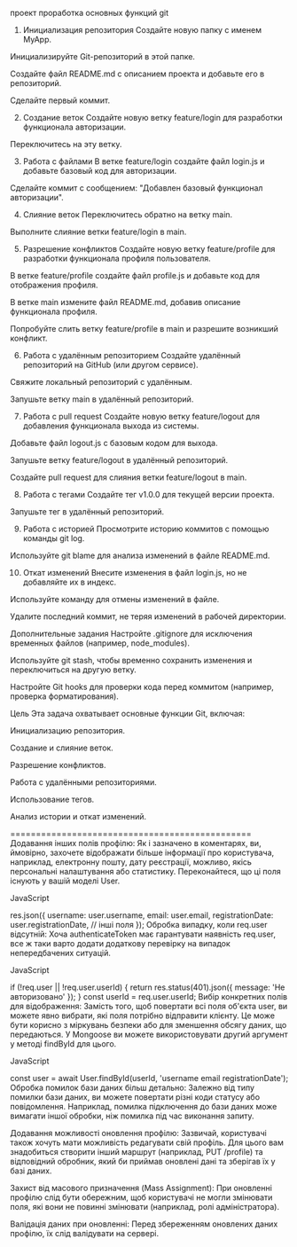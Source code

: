 проект проработка основных функций git

1. Инициализация репозитория
   Создайте новую папку с именем MyApp.

Инициализируйте Git-репозиторий в этой папке.

Создайте файл README.md с описанием проекта и добавьте его в репозиторий.

Сделайте первый коммит.

2. Создание веток
   Создайте новую ветку feature/login для разработки функционала авторизации.

Переключитесь на эту ветку.

3. Работа с файлами
   В ветке feature/login создайте файл login.js и добавьте базовый код для авторизации.

Сделайте коммит с сообщением: "Добавлен базовый функционал авторизации".

4. Слияние веток
   Переключитесь обратно на ветку main.

Выполните слияние ветки feature/login в main.

5. Разрешение конфликтов
   Создайте новую ветку feature/profile для разработки функционала профиля пользователя.

В ветке feature/profile создайте файл profile.js и добавьте код для отображения профиля.

В ветке main измените файл README.md, добавив описание функционала профиля.

Попробуйте слить ветку feature/profile в main и разрешите возникший конфликт.

6. Работа с удалённым репозиторием
   Создайте удалённый репозиторий на GitHub (или другом сервисе).

Свяжите локальный репозиторий с удалённым.

Запушьте ветку main в удалённый репозиторий.

7. Работа с pull request
   Создайте новую ветку feature/logout для добавления функционала выхода из системы.

Добавьте файл logout.js с базовым кодом для выхода.

Запушьте ветку feature/logout в удалённый репозиторий.

Создайте pull request для слияния ветки feature/logout в main.

8. Работа с тегами
   Создайте тег v1.0.0 для текущей версии проекта.

Запушьте тег в удалённый репозиторий.

9. Работа с историей
   Просмотрите историю коммитов с помощью команды git log.

Используйте git blame для анализа изменений в файле README.md.

10. Откат изменений
    Внесите изменения в файл login.js, но не добавляйте их в индекс.

Используйте команду для отмены изменений в файле.

Удалите последний коммит, не теряя изменений в рабочей директории.

Дополнительные задания
Настройте .gitignore для исключения временных файлов (например, node_modules).

Используйте git stash, чтобы временно сохранить изменения и переключиться на другую ветку.

Настройте Git hooks для проверки кода перед коммитом (например, проверка форматирования).

Цель
Эта задача охватывает основные функции Git, включая:

Инициализацию репозитория.

Создание и слияние веток.

Разрешение конфликтов.

Работа с удалёнными репозиториями.

Использование тегов.

Анализ истории и откат изменений.

===============================================
Додавання інших полів профілю: Як і зазначено в коментарях, ви, ймовірно, захочете відображати більше інформації про користувача, наприклад, електронну пошту, дату реєстрації, можливо, якісь персональні налаштування або статистику. Переконайтеся, що ці поля існують у вашій моделі User.

JavaScript

res.json({
username: user.username,
email: user.email,
registrationDate: user.registrationDate,
// інші поля
});
Обробка випадку, коли req.user відсутній: Хоча authenticateToken має гарантувати наявність req.user, все ж таки варто додати додаткову перевірку на випадок непередбачених ситуацій.

JavaScript

if (!req.user || !req.user.userId) {
return res.status(401).json({ message: 'Не авторизовано' });
}
const userId = req.user.userId;
Вибір конкретних полів для відображення: Замість того, щоб повертати всі поля об'єкта user, ви можете явно вибрати, які поля потрібно відправити клієнту. Це може бути корисно з міркувань безпеки або для зменшення обсягу даних, що передаються. У Mongoose ви можете використовувати другий аргумент у методі findById для цього.

JavaScript

const user = await User.findById(userId, 'username email registrationDate');
Обробка помилок бази даних більш детально: Залежно від типу помилки бази даних, ви можете повертати різні коди статусу або повідомлення. Наприклад, помилка підключення до бази даних може вимагати іншої обробки, ніж помилка під час виконання запиту.

Додавання можливості оновлення профілю: Зазвичай, користувачі також хочуть мати можливість редагувати свій профіль. Для цього вам знадобиться створити інший маршрут (наприклад, PUT /profile) та відповідний обробник, який би приймав оновлені дані та зберігав їх у базі даних.

Захист від масового призначення (Mass Assignment): При оновленні профілю слід бути обережним, щоб користувачі не могли змінювати поля, які вони не повинні змінювати (наприклад, ролі адміністратора).

Валідація даних при оновленні: Перед збереженням оновлених даних профілю, їх слід валідувати на сервері.
